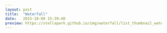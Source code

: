 ```yaml
---
layout: post
title:  "Waterfall"
date:   2015-10-09 15:39:40
preview: https://stellapark.github.io/img/waterfall/list_thumbnail_waterfall.png
---
```

